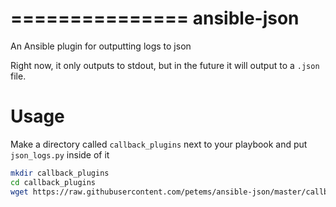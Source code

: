 ===============
ansible-json
===============

An Ansible plugin for outputting logs to json

Right now, it only outputs to stdout, but in the future it will output to a `.json` file.

# Usage

Make a directory called `callback_plugins` next to your playbook and put `json_logs.py` inside of it

```bash
mkdir callback_plugins
cd callback_plugins
wget https://raw.githubusercontent.com/petems/ansible-json/master/callback_plugins/json_logs.py
```